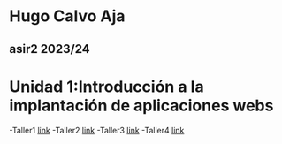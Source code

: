 # Hugo Calvo Aja
## asir2 2023/24
# Unidad 1:Introducción a la implantación de aplicaciones webs
-Taller1 [link](https://github.com/vNoxpe/prueba_HugoCalvo/blob/main/taller1.md)
-Taller2 [link](https://github.com/vNoxpe/prueba_HugoCalvo/blob/main/taller2.md)
-Taller3 [link](https://github.com/vNoxpe/prueba_HugoCalvo/blob/main/taller3.md)
-Taller4 [link](https://github.com/vNoxpe/prueba_HugoCalvo/blob/main/taller4.md)
